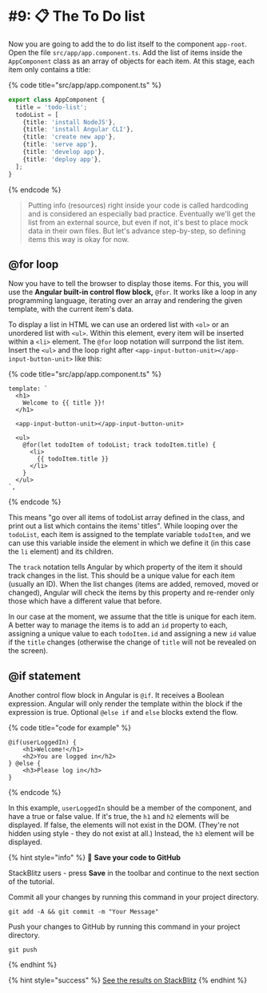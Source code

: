# #9: 📋 The To Do list

Now you are going to add the to do list itself to the component `app-root`. Open the file `src/app/app.component.ts`. Add the list of items inside the `AppComponent` class as an array of objects for each item. At this stage, each item only contains a title:

{% code title="src/app/app.component.ts" %}
```typescript
export class AppComponent {
  title = 'todo-list';
  todoList = [
    {title: 'install NodeJS'},
    {title: 'install Angular CLI'},
    {title: 'create new app'},
    {title: 'serve app'},
    {title: 'develop app'},
    {title: 'deploy app'},
  ];
}
```
{% endcode %}

> Putting info (resources) right inside your code is called hardcoding and is considered an especially bad practice. Eventually we'll get the list from an external source, but even if not, it's best to place mock data in their own files. But let's advance step-by-step, so defining items this way is okay for now.

## @for loop

Now you have to tell the browser to display those items. For this, you will use the **Angular built-in control flow block,** `@for`. It works like a loop in any programming language, iterating over an array and rendering the given template, with the current item's data.&#x20;

To display a list in HTML we can use an ordered list with `<ol>` or an unordered list with `<ul>`. Within this element, every item will be inserted within a `<li>` element. The `@for` loop notation will surrpond the list item. Insert the `<ul>` and the loop right after `<app-input-button-unit></app-input-button-unit>` like this:

{% code title="src/app/app.component.ts" %}
```markup
template: `
  <h1>
    Welcome to {{ title }}!
  </h1>

  <app-input-button-unit></app-input-button-unit>

  <ul>
    @for(let todoItem of todoList; track todoItem.title) {
      <li>
        {{ todoItem.title }}
      </li>
    }
  </ul>
`,
```
{% endcode %}

This means "go over all items of todoList array defined in the class, and print out a list which contains the items' titles". While looping over the `todoList`, each item is assigned to the template variable `todoItem`, and we can use this variable inside the element in which we define it (in this case the `li` element) and its children.&#x20;

The `track` notation tells Angular by which property of the item it should track changes in the list. This should be a unique value for each item (usually an ID). When the list changes (items are added, removed, moved or changed), Angular will check the items by this property and re-render only those which have a different value that before.&#x20;

In our case at the moment, we assume that the title is unique for each item. A better way to manage the items is to add an `id` property to each, assigning a unique value to each `todoItem.id` and assigning a new `id` value if the `title` changes (otherwise the change of `title` will not be revealed on the screen).

## @if statement

Another control flow block in Angular is `@if`. It receives a Boolean expression. Angular will only render the template within the block if the expression is true. Optional `@else if` and `else` blocks extend the flow.

{% code title="code for example" %}
```markup
@if(userLoggedIn) {
    <h1>Welcome!</h1>
    <h2>You are logged in</h2>
} @else {
    <h3>Please log in</h3>
}
```
{% endcode %}

In this example, `userLoggedIn` should be a member of the component, and have a true or false value. If it's true, the `h1` and  `h2` elements will be displayed. If false, the elements will not exist in the DOM. (They're not hidden using style - they do not exist at all.) Instead, the `h3` element will be displayed.&#x20;

{% hint style="info" %}
💾 **Save your code to GitHub**

StackBlitz users - press **Save** in the toolbar and continue to the next section of the tutorial.

Commit all your changes by running this command in your project directory.

```
git add -A && git commit -m "Your Message"
```

Push your changes to GitHub by running this command in your project directory.

```
git push
```
{% endhint %}

{% hint style="success" %}
[See the results on StackBlitz](https://stackblitz.com/github/ng-girls/todo-list-tutorial/tree/master/examples/0\_09-the-to-do-list)
{% endhint %}
